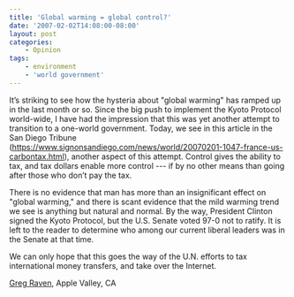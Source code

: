```yaml
---
title: 'Global warming = global control?'
date: '2007-02-02T14:08:00-08:00'
layout: post
categories:
    - Opinion
tags:
    - environment
    - 'world government'
---
```


It’s striking to see how the hysteria about "global warming" has ramped up in the last month or so. Since the big push to implement the Kyoto Protocol world-wide, I have had the impression that this was yet another attempt to transition to a one-world government. Today, we see in this article in the San Diego Tribune (https://www.signonsandiego.com/news/world/20070201-1047-france-us-carbontax.html), another aspect of this attempt. Control gives the ability to tax, and tax dollars enable more control --- if by no other means than going after those who don’t pay the tax.

There is no evidence that man has more than an insignificant effect on "global warming," and there is scant evidence that the mild warming trend we see is anything but natural and normal. By the way, President Clinton signed the Kyoto Protocol, but the U.S. Senate voted 97-0 not to ratify. It is left to the reader to determine who among our current liberal leaders was in the Senate at that time.

We can only hope that this goes the way of the U.N. efforts to tax international money transfers, and take over the Internet.

[Greg Raven](https://www.gregraven.org/), Apple Valley, CA
